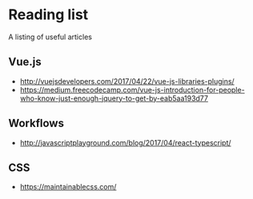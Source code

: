 # Reading list
A listing of useful articles

## Vue.js
* http://vuejsdevelopers.com/2017/04/22/vue-js-libraries-plugins/
* https://medium.freecodecamp.com/vue-js-introduction-for-people-who-know-just-enough-jquery-to-get-by-eab5aa193d77

## Workflows
* http://javascriptplayground.com/blog/2017/04/react-typescript/

## CSS
* https://maintainablecss.com/
